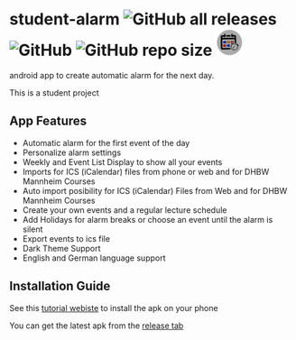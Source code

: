 # student-alarm  ![GitHub all releases](https://img.shields.io/github/downloads/Gnuhry/student-alarm/total) ![GitHub](https://img.shields.io/github/license/Gnuhry/student-alarm) ![GitHub repo size](https://img.shields.io/github/repo-size/Gnuhry/student-alarm) ![app_icon](app/src/main/res/mipmap-mdpi/ic_launcher_round.png)
android app to create automatic alarm for the next day.

This is a student project

## App Features

- Automatic alarm for the first event of the day
- Personalize alarm settings
- Weekly and Event List Display to show all your events
- Imports for ICS (iCalendar) files from phone or web and for DHBW Mannheim Courses
- Auto import posibility for ICS (iCalendar) Files from Web and for DHBW Mannheim Courses
- Create your own events and a regular lecture schedule
- Add Holidays for alarm breaks or choose an event until the alarm is silent
- Export events to ics file
- Dark Theme Support
- English and German language support

## Installation Guide
See this [tutorial webiste](https://www.thecustomdroid.com/how-to-install-apk-on-android/) to install the apk on your phone


You can get the latest apk from the [release tab](https://github.com/Gnuhry/student-alarm/releases)

